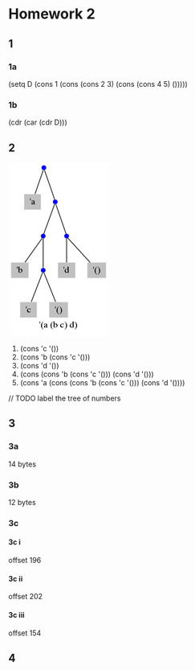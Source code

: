 # Homework 2

## 1

### 1a

(setq D (cons 1 (cons (cons 2 3) (cons (cons 4 5) ()))))

### 1b

(cdr (car (cdr D)))

## 2

![tree](question-2-image.png)

1. (cons 'c '())
2. (cons 'b (cons 'c '()))
3. (cons 'd '())
4. (cons (cons 'b (cons 'c '())) (cons 'd '()))
5. (cons 'a (cons (cons 'b (cons 'c '())) (cons 'd '())))

// TODO label the tree of numbers

## 3

### 3a

14 bytes

### 3b

12 bytes

### 3c

#### 3c i

offset 196

#### 3c ii

offset 202

#### 3c iii

offset 154

## 4

